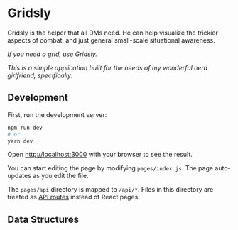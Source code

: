 # Gridsly

Gridsly is the helper that all DMs need. He can help visualize the trickier aspects of combat, and just general small-scale situational awareness.

*If you need a grid, use Gridsly.*

*This is a simple application built for the needs of my wonderful nerd girlfriend, specifically.*

## Development

First, run the development server:

```bash
npm run dev
# or
yarn dev
```

Open [http://localhost:3000](http://localhost:3000) with your browser to see the result.

You can start editing the page by modifying `pages/index.js`. The page auto-updates as you edit the file.

The `pages/api` directory is mapped to `/api/*`. Files in this directory are treated as [API routes](https://nextjs.org/docs/api-routes/introduction) instead of React pages.

## Data Structures

